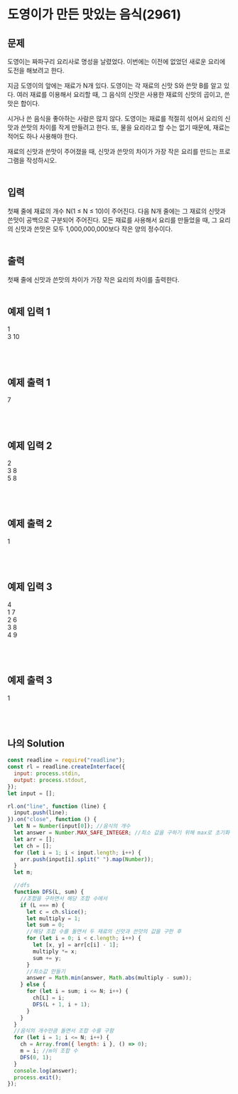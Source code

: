 # 도영이가 만든 맛있는 음식(2961)

## 문제

도영이는 짜파구리 요리사로 명성을 날렸었다. 이번에는 이전에 없었던 새로운 요리에 도전을 해보려고 한다.

지금 도영이의 앞에는 재료가 N개 있다. 도영이는 각 재료의 신맛 S와 쓴맛 B를 알고 있다. 여러 재료를 이용해서 요리할 때, 그 음식의 신맛은 사용한 재료의 신맛의 곱이고, 쓴맛은 합이다.

시거나 쓴 음식을 좋아하는 사람은 많지 않다. 도영이는 재료를 적절히 섞어서 요리의 신맛과 쓴맛의 차이를 작게 만들려고 한다. 또, 물을 요리라고 할 수는 없기 때문에, 재료는 적어도 하나 사용해야 한다.

재료의 신맛과 쓴맛이 주어졌을 때, 신맛과 쓴맛의 차이가 가장 작은 요리를 만드는 프로그램을 작성하시오.
<br/>
<br/>

## 입력

첫째 줄에 재료의 개수 N(1 ≤ N ≤ 10)이 주어진다. 다음 N개 줄에는 그 재료의 신맛과 쓴맛이 공백으로 구분되어 주어진다. 모든 재료를 사용해서 요리를 만들었을 때, 그 요리의 신맛과 쓴맛은 모두 1,000,000,000보다 작은 양의 정수이다.
<br/>
<br/>

## 출력

첫째 줄에 신맛과 쓴맛의 차이가 가장 작은 요리의 차이를 출력한다.
<br/>
<br/>

## 예제 입력 1

1<br/>
3 10

<br/>
<br/>

## 예제 출력 1

7

<br/>
<br/>

## 예제 입력 2

2<br/>
3 8<br/>
5 8

<br/>
<br/>

## 예제 출력 2

1

<br/>
<br/>

## 예제 입력 3

4<br/>
1 7<br/>
2 6<br/>
3 8<br/>
4 9

<br/>
<br/>

## 예제 출력 3

1

<br/>
<br/>

## 나의 Solution

```javascript
const readline = require("readline");
const rl = readline.createInterface({
  input: process.stdin,
  output: process.stdout,
});
let input = [];

rl.on("line", function (line) {
  input.push(line);
}).on("close", function () {
  let N = Number(input[0]); //음식의 개수
  let answer = Number.MAX_SAFE_INTEGER; //최소 값을 구하기 위해 max로 초기화
  let arr = [];
  let ch = [];
  for (let i = 1; i < input.length; i++) {
    arr.push(input[i].split(" ").map(Number));
  }
  let m;

  //dfs
  function DFS(L, sum) {
    //조합을 구하면서 해당 조합 수에서
    if (L === m) {
      let c = ch.slice();
      let multiply = 1;
      let sum = 0;
      //해당 조합 수를 돌면서 두 재료의 신맛과 쓴맛의 값을 구한 후
      for (let i = 0; i < c.length; i++) {
        let [x, y] = arr[c[i] - 1];
        multiply *= x;
        sum += y;
      }
      //최소값 만들기
      answer = Math.min(answer, Math.abs(multiply - sum));
    } else {
      for (let i = sum; i <= N; i++) {
        ch[L] = i;
        DFS(L + 1, i + 1);
      }
    }
  }
  //음식의 개수만큼 돌면서 조합 수를 구함
  for (let i = 1; i <= N; i++) {
    ch = Array.from({ length: i }, () => 0);
    m = i; //m이 조합 수
    DFS(0, 1);
  }
  console.log(answer);
  process.exit();
});
```
